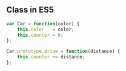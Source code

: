 ## Class in ES5

```javascript
var Car = function(color) {
    this.color   = color;
    this.counter = 0;
};

Car.prototype.drive = function(distance) {
    this.counter += distance;
};

```
